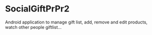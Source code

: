 # SocialGiftPrPr2

Android application to manage gift list, add, remove and edit products, watch other people giftlist...
